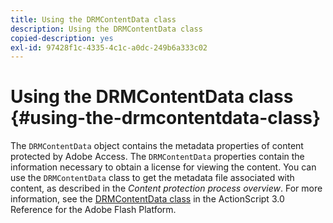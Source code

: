 ```yaml
---
title: Using the DRMContentData class
description: Using the DRMContentData class
copied-description: yes
exl-id: 97428f1c-4335-4c1c-a0dc-249b6a333c02
---
```

# Using the DRMContentData class {#using-the-drmcontentdata-class}

The `DRMContentData` object contains the metadata properties of content protected by Adobe Access. The `DRMContentData` properties contain the information necessary to obtain a license for viewing the content. You can use the `DRMContentData` class to get the metadata file associated with content, as described in the *Content protection process overview*. For more information, see the [DRMContentData class](https://help.adobe.com/en_US/FlashPlatform/reference/actionscript/3/flash/net/drm/DRMContentData.html) in the ActionScript 3.0 Reference for the Adobe Flash Platform.
